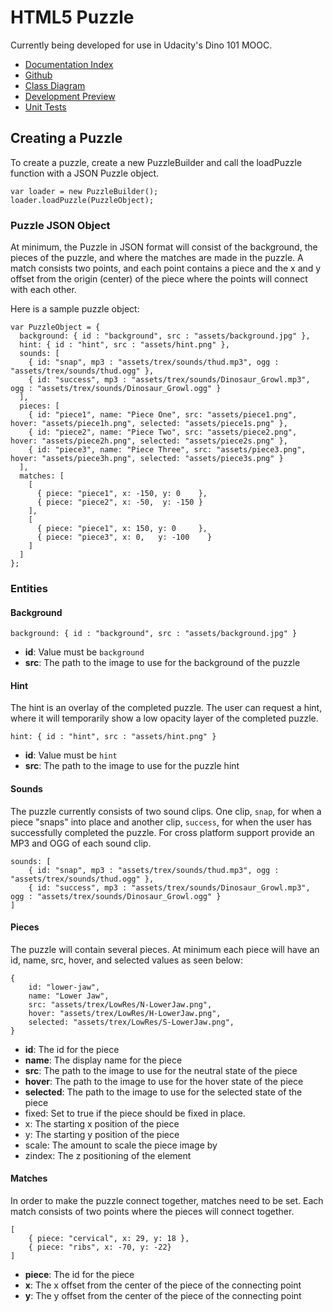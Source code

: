 # HTML5 Puzzle

Currently being developed for use in Udacity's Dino 101 MOOC.

   - [Documentation Index](http://lane.github.io/Puzzle/docs)
   - [Github](http://www.github.com/lane/Puzzle)
   - [Class Diagram](https://github.com/Lane/Puzzle/blob/master/docs/img/ClassDiagram.png)
   - [Development Preview](http://www.ualberta.ca/~lolson/puzzle/#tyrannosaurus)
   - [Unit Tests](http://lane.github.io/Puzzle/test.html)
   
## Creating a Puzzle

To create a puzzle, create a new PuzzleBuilder and call the loadPuzzle function with a JSON Puzzle object.

    var loader = new PuzzleBuilder();
    loader.loadPuzzle(PuzzleObject);

### Puzzle JSON Object

At minimum, the Puzzle in JSON format will consist of the background, the pieces of the puzzle, and where the matches are made in the puzzle.  A match consists two points, and each point contains a piece and the x and y offset from the origin (center) of the piece where the points will connect with each other.

Here is a sample puzzle object:

	var PuzzleObject = {
	  background: { id : "background", src : "assets/background.jpg" },
	  hint: { id : "hint", src : "assets/hint.png" },
	  sounds: [
	  	{ id: "snap", mp3 : "assets/trex/sounds/thud.mp3", ogg : "assets/trex/sounds/thud.ogg" },
	  	{ id: "success", mp3 : "assets/trex/sounds/Dinosaur_Growl.mp3", ogg : "assets/trex/sounds/Dinosaur_Growl.ogg" }
	  ],
	  pieces: [
	    { id: "piece1", name: "Piece One", src: "assets/piece1.png", hover: "assets/piece1h.png", selected: "assets/piece1s.png" },
	    { id: "piece2", name: "Piece Two", src: "assets/piece2.png", hover: "assets/piece2h.png", selected: "assets/piece2s.png" },
	    { id: "piece3", name: "Piece Three", src: "assets/piece3.png", hover: "assets/piece3h.png", selected: "assets/piece3s.png" }
	  ],
	  matches: [
	    [ 
	      { piece: "piece1", x: -150, y: 0    }, 	
	      { piece: "piece2", x: -50,  y: -150 } 
	    ],
	    [ 
	      { piece: "piece1", x: 150, y: 0	  }, 	
	      { piece: "piece3", x: 0,   y: -100	} 
	    ]
	  ]
	};
    
### Entities

#### Background

	background: { id : "background", src : "assets/background.jpg" }

  - **id**: Value must be `background`
  - **src**: The path to the image to use for the background of the puzzle 

#### Hint

The hint is an overlay of the completed puzzle.  The user can request a hint, where it will temporarily show a low opacity layer of the completed puzzle.

	hint: { id : "hint", src : "assets/hint.png" }

  - **id**: Value must be `hint`
  - **src**: The path to the image to use for the puzzle hint
	
#### Sounds

The puzzle currently consists of two sound clips. One clip, `snap`, for when a piece "snaps" into place and another clip, `success`, for when the user has successfully completed the puzzle.  For cross platform support provide an MP3 and OGG of each sound clip.

	sounds: [
		{ id: "snap", mp3 : "assets/trex/sounds/thud.mp3", ogg : "assets/trex/sounds/thud.ogg" },
		{ id: "success", mp3 : "assets/trex/sounds/Dinosaur_Growl.mp3", ogg : "assets/trex/sounds/Dinosaur_Growl.ogg" }
	]
	
#### Pieces

The puzzle will contain several pieces. At minimum each piece will have an id, name, src, hover, and selected values as seen below:

	{ 
		id: "lower-jaw", 
		name: "Lower Jaw", 
		src: "assets/trex/LowRes/N-LowerJaw.png", 
		hover: "assets/trex/LowRes/H-LowerJaw.png", 
		selected: "assets/trex/LowRes/S-LowerJaw.png", 
	}
        					
  - **id**: The id for the piece
  - **name**: The display name for the piece
  - **src**: The path to the image to use for the neutral state of the piece
  - **hover**: The path to the image to use for the hover state of the piece
  - **selected**: The path to the image to use for the selected state of the piece
  - fixed: Set to true if the piece should be fixed in place.
  - x: The starting x position of the piece
  - y: The starting y position of the piece
  - scale: The amount to scale the piece image by
  - zindex: The z positioning of the element
	
#### Matches

In order to make the puzzle connect together, matches need to be set.  Each match consists of two points where the pieces will connect together.

	[ 
		{ piece: "cervical", x: 29, y: 18 }, 	
		{ piece: "ribs", x: -70, y: -22} 
	]
		        					
  - **piece**: The id for the piece
  - **x**: The x offset from the center of the piece of the connecting point
  - **y**: The y offset from the center of the piece of the connecting point
    
